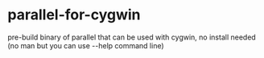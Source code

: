 # parallel-for-cygwin
pre-build binary of parallel that can be used with cygwin, no install needed (no man but you can use --help command line)
